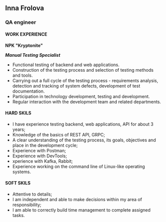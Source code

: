 ## Inna Frolova
### QA engineer
#### WORK EXPERIENCE
**NPK "Kryptonite"**

_**Manual Testing Specialist**_

- Functional testing of backend and web applications. 
- Construction of the testing process and selection of testing methods and tools. 
- Carrying out a full cycle of the testing process - requirements analysis, detection and tracking of system defects, development of test documentation. 
- Participation in technology development, testing and development. 
- Regular interaction with the development team and related departments.

#### HARD SKILS
- I have experience testing backend, web applications, API for about 3 years;
- Knowledge of the basics of REST API, GRPC;
- A clear understanding of the testing process, its goals, objectives and place in the development cycle;
- Experience with Postman;
- Experience with DevTools;
- xperience with Kafka, Rabbit;
- Experience working on the command line of Linux-like operating systems.

#### SOFT SKILS
- Attentive to details;
- I am independent and able to make decisions within my area of ​​responsibility;
- I am able to correctly build time management to complete assigned tasks.
